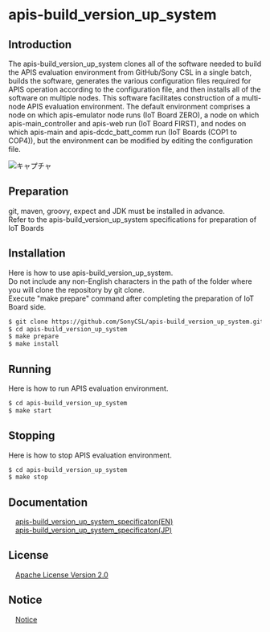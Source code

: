 # apis-build_version_up_system

## Introduction
The apis-build_version_up_system clones all of the software needed to build the APIS evaluation environment from GitHub/Sony CSL in a single batch, builds the software, generates the various configuration files required for APIS operation according to the configuration file, and then installs all of the software on multiple nodes. This software facilitates construction of a multi-node APIS evaluation environment. The default environment comprises a node on which apis-emulator node runs (IoT Board ZERO), a node on which apis-main_controller and apis-web run (IoT Board FIRST), and nodes on which apis-main and apis-dcdc_batt_comm run (IoT Boards (COP1 to COP4)), but the environment can be modified by editing the configuration file.  

![キャプチャ](https://user-images.githubusercontent.com/71874910/105286005-d3e5c580-5bf8-11eb-9cb2-73c57a14724e.PNG)

## Preparation  
git, maven, groovy, expect and JDK must be installed in advance.  
Refer to the apis-build_version_up_system specifications for preparation of IoT Boards


## Installation
Here is how to use apis-build_version_up_system.  
Do not include any non-English characters in the path of the folder where you will clone the repository by git clone.  
Execute "make prepare" command after completing the preparation of IoT Board side. 

```bash
$ git clone https://github.com/SonyCSL/apis-build_version_up_system.git
$ cd apis-build_version_up_system
$ make prepare
$ make install
```

## Running
Here is how to run APIS evaluation environment.  
```bash
$ cd apis-build_version_up_system
$ make start
```  

## Stopping
Here is how to stop APIS evaluation environment.  
```bash
$ cd apis-build_version_up_system
$ make stop
```  

<a id="anchor1"></a>
## Documentation

&emsp;[apis-build_version_up_system_specificaton(EN)](https://github.com/SonyCSL/apis-build_version_up_system/blob/main/doc/en/apis-build_version_up_system_specification_EN.md)  
&emsp;[apis-build_version_up_system_specificaton(JP)](https://github.com/SonyCSL/apis-build_version_up_system/blob/main/doc/jp/apis-build_version_up_system_specification_JP.md)

## License
&emsp;[Apache License Version 2.0](https://github.com/SonyCSL/apis-build_version_up_system/blob/main/LICENSE)


## Notice
&emsp;[Notice](https://github.com/SonyCSL/apis-build_version_up_system/blob/main/NOTICE.md)
